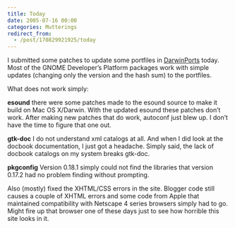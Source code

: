 ```yaml
---
title: Today
date: 2005-07-16 00:00
categories: Mutterings
redirect_from:
  - /post/170829921925/today
---
```

I submitted some patches to update some portfiles in [DarwinPorts](https://macports.org) today. Most of the GNOME Developer&rsquo;s Platform packages work with simple updates (changing only the version and the hash sum) to the portfiles.

What does not work simply:

__esound__
    there were some patches made to the esound source to make it build on Mac OS X/Darwin. With the updated esound these patches don&rsquo;t work. After making new patches that do work, autoconf just blew up. I don&rsquo;t have the time to figure that one out.

__gtk-doc__
    I do not understand xml catalogs at all. And when I did look at the docbook documentation, I just got a headache. Simply said, the lack of docbook catalogs on my system breaks gtk-doc.

__pkgconfig__
    Version 0.18.1 simply could not find the libraries that version 0.17.2 had no problem finding without prompting.

Also (mostly) fixed the XHTML/CSS errors in the site. Blogger code still causes a couple of XHTML errors and some code from Apple that maintained compatibility with Netscape 4 series browsers simply had to go. Might fire up that browser one of these days just to see how horrible this site looks in it.

